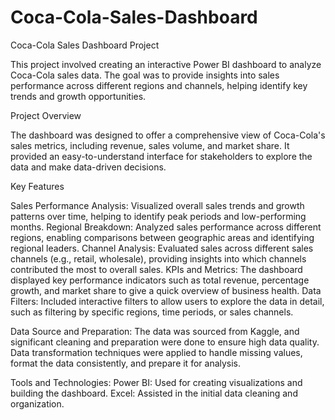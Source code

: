 # Coca-Cola-Sales-Dashboard

Coca-Cola Sales Dashboard Project

This project involved creating an interactive Power BI dashboard to analyze Coca-Cola sales data. The goal was to provide insights into sales performance across different regions and channels, helping identify key trends and growth opportunities.

Project Overview

The dashboard was designed to offer a comprehensive view of Coca-Cola's sales metrics, including revenue, sales volume, and market share. It provided an easy-to-understand interface for stakeholders to explore the data and make data-driven decisions.

Key Features

Sales Performance Analysis: Visualized overall sales trends and growth patterns over time, helping to identify peak periods and low-performing months.
Regional Breakdown: Analyzed sales performance across different regions, enabling comparisons between geographic areas and identifying regional leaders.
Channel Analysis: Evaluated sales across different sales channels (e.g., retail, wholesale), providing insights into which channels contributed the most to overall sales.
KPIs and Metrics: The dashboard displayed key performance indicators such as total revenue, percentage growth, and market share to give a quick overview of business health.
Data Filters: Included interactive filters to allow users to explore the data in detail, such as filtering by specific regions, time periods, or sales channels.

Data Source and Preparation:
The data was sourced from Kaggle, and significant cleaning and preparation were done to ensure high data quality. Data transformation techniques were applied to handle missing values, format the data consistently, and prepare it for analysis.

Tools and Technologies:
Power BI: Used for creating visualizations and building the dashboard.
Excel: Assisted in the initial data cleaning and organization.
